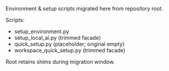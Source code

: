 Environment & setup scripts migrated here from repository root.

Scripts:

- setup_environment.py
- setup_local_ai.py (trimmed facade)
- quick_setup.py (placeholder; original empty)
- workspace_quick_setup.py (trimmed facade)

Root retains shims during migration window.
